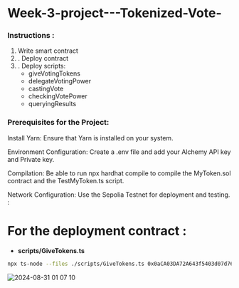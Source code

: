# Week-3-project---Tokenized-Vote-

### Instructions :

1. Write smart contract
2. . Deploy contract
3. . Deploy scripts:
    + giveVotingTokens 
    + delegateVotingPower 
    + castingVote 
    + checkingVotePower
    + queryingResults 

### Prerequisites for the Project:

Install Yarn: Ensure that Yarn is installed on your system.

Environment Configuration: Create a .env file and add your Alchemy API key and Private key.

Compilation: Be able to run npx hardhat compile to compile the MyToken.sol contract and the TestMyToken.ts script.

Network Configuration: Use the Sepolia Testnet for deployment and testing. :

# For the deployment contract : 
+ **scripts/GiveTokens.ts** 
```bash
npx ts-node --files ./scripts/GiveTokens.ts 0x0aCA03DA72A643f5403d07d7657C17B6E3ED575D 0x98dd07d88aFE0E5C318747AabC360E8E3A741767npx ts-node --files ./scripts/DK_DeployMyERC20Token.ts <ACCT1_ADDRESS> <ACCT2_ADDRESS>
```
![2024-08-31 01 07 10](https://github.com/user-attachments/assets/c35538be-0b17-4a49-8206-12d1716a00b7)
